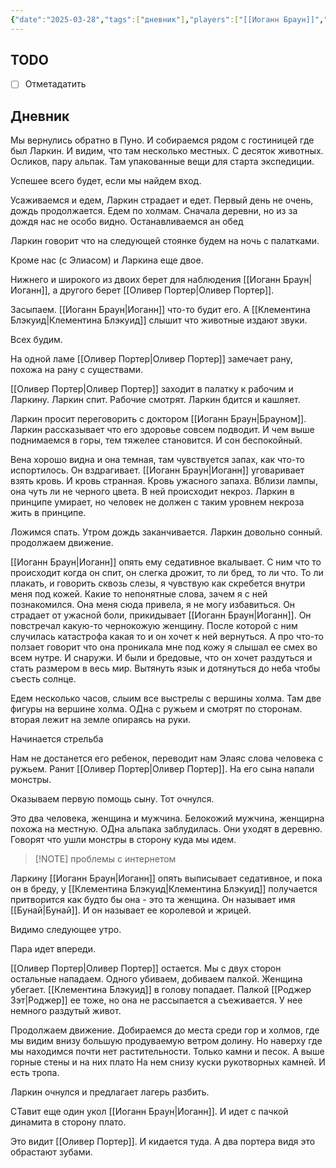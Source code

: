 ```yaml
---
{"date":"2025-03-28","tags":["дневник"],"players":["[[Иоганн Браун]]","[[Роджер Зэт]]","[[Клементина Блэкуид\|Клементина Блэкуид]]","[[Оливер Портер\|Оливер Портер]]"],"campaign":"[[Маски Ньярлахотепа]]","world-date":"26 марта 2025","world-time-start":"18:18","dg-publish":true,"previous-session":"[[10 марта 2025]]","next-session":null,"permalink":"/28-marta-2025/","dgPassFrontmatter":true}
---
```



## TODO
- [ ] Отметадатить

## Дневник
Мы вернулись обратно в Пуно. И собираемся рядом с гостиницей где был Ларкин. И видим, что там несколько местных. С десяток животных. Осликов, пару альпак. Там упакованные вещи для старта экспедиции.

Успешее всего будет, если мы найдем вход. 

Усаживаемся и едем, Ларкин страдает и едет. Первый день не очень, дождь продолжается. Едем по холмам. Сначала деревни, но из за дождя нас не особо видно. Останавливаемся ан обед 

Ларкин говорит что на следующей стоянке будем на ночь с палатками.

Кроме нас (с Элиасом) и Ларкина еще двое. 

Нижнего и широкого из двоих берет для наблюдения [[Иоганн Браун\|Иоганн]], а другого берет [[Оливер Портер\|Оливер Портер]].

Засыпаем. [[Иоганн Браун\|Иоганн]] что-то будит его. А [[Клементина Блэкуид\|Клементина Блэкуид]] слышит что животные издают звуки. 

Всех будим.

На одной ламе [[Оливер Портер\|Оливер Портер]] замечает рану, похожа на рану с существами. 

[[Оливер Портер\|Оливер Портер]] заходит в палатку к рабочим и Ларкину. Ларкин спит. Рабочие смотрят.  Ларкин бдится и кашляет. 

Ларкин просит переговорить с доктором [[Иоганн Браун\|Брауном]]. Ларкин рассказывает что его здоровье совсем подводит. И чем выше поднимаемся в горы, тем тяжелее становится. И сон беспокойный.

Вена хорошо видна и она темная, там чувствуется запах, как что-то испортилось. Он вздрагивает. [[Иоганн Браун\|Иоганн]] уговаривает взять кровь. И кровь странная. Кровь ужасного запаха. Вблизи лампы, она чуть ли не черного цвета. В ней происходит некроз. Ларкин в принципе умирает, но человек не должен с таким уровнем некроза жить в принципе. 

Ложимся спать. Утром дождь заканчивается. Ларкин довольно сонный. продолжаем движение. 

[[Иоганн Браун\|Иоганн]] опять ему седативное вкалывает. С ним что то происходит когда он спит, он слегка дрожит, то ли бред, то ли что. То ли плакать, и говорить сквозь слезы, я чувствую как скребется внутри меня под кожей. Какие то непонятные слова, зачем я с ней познакомился. Она меня сюда привела, я не могу избавиться. Он страдает от ужасной боли, прикидывает [[Иоганн Браун\|Иоганн]]. Он повстречал какую-то чернокожую женщину. После которой с ним случилась катастрофа какая то и он хочет к ней вернуться. А про что-то ползает говорит что она проникала мне под кожу я слышал ее смех во всем нутре. И снаружи. И были и бредовые, что он хочет раздуться и стать размером в весь мир. Вытянуть язык и дотянуться до неба чтобы съесть солнце. 

Едем несколько часов, слыим все выстрелы с вершины холма. Там две фигуры на вершине холма. ОДна с ружьем и смотрят по сторонам. вторая лежит на земле опираясь на руки. 

Начинается стрельба

Нам не достанется его ребенок, переводит нам Элаяс слова человека с ружьем. Ранит [[Оливер Портер\|Оливер Портер]]. На его сына напали монстры. 

Оказываем первую помощь сыну. Тот очнулся. 

Это два человека, женщина и мужчина. Белокожий мужчина, женщирна похожа на местную. ОДна альпака заблудилась. Они уходят в деревню. Говорят что ушли монстры в сторону куда мы идем. 

> [!NOTE] проблемы с интернетом

Ларкину [[Иоганн Браун\|Иоганн]] опять выписывает седативное, и пока он в бреду, у [[Клементина Блэкуид\|Клементина Блэкуид]] получается притворится как будто бы она - это та женщина. Он называет имя [[Бунай\|Бунай]]. И он называет ее королевой и жрицей. 

Видимо следующее утро.

Пара идет впереди. 

[[Оливер Портер\|Оливер Портер]] остается. Мы с двух сторон остальные нападаем. Одного убиваем, добиваем палкой. Женщина убегает. [[Клементина Блэкуид]] в голову попадает. Палкой [[Роджер Зэт\|Роджер]] ее тоже, но она не рассыпается а съеживается. У нее немного раздутый живот. 

Продолжаем движение. Добираемся до места среди гор и холмов, где мы видим внизу большую продуваемую ветром долину. Но наверху где мы находимся почти нет растительности. Только камни и песок. А выше горные стены и на них плато На нем снизу куски рукотворных камней.  И есть тропа. 

Ларкин очнулся и предлагает лагерь разбить. 

СТавит еще один укол [[Иоганн Браун\|Иоганн]]. И идет с пачкой динамита в сторону плато. 

Это видит [[Оливер Портер]]. И кидается туда. А два портера видя это обрастают зубами.